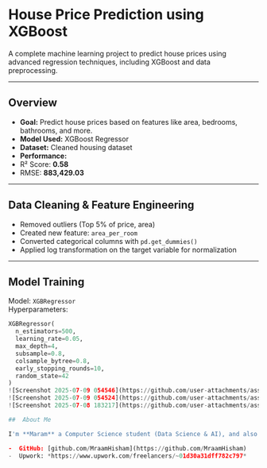# House Price Prediction using XGBoost

A complete machine learning project to predict house prices using advanced regression techniques, including XGBoost and data preprocessing.

---

##  Overview

-  **Goal:** Predict house prices based on features like area, bedrooms, bathrooms, and more.
-  **Model Used:** XGBoost Regressor
-  **Dataset:** Cleaned housing dataset
-  **Performance:**
  - R² Score: **0.58**
  - RMSE: **883,429.03**

---

##  Data Cleaning & Feature Engineering

- Removed outliers (Top 5% of price, area)
- Created new feature: `area_per_room`
- Converted categorical columns with `pd.get_dummies()`
- Applied log transformation on the target variable for normalization

---

##  Model Training

Model: `XGBRegressor`  
Hyperparameters:
```python
XGBRegressor(
  n_estimators=500,
  learning_rate=0.05,
  max_depth=4,
  subsample=0.8,
  colsample_bytree=0.8,
  early_stopping_rounds=10,
  random_state=42
)
![Screenshot 2025-07-09 054546](https://github.com/user-attachments/assets/d148b229-535a-4146-aadd-ce8d227eaeee)
![Screenshot 2025-07-09 054524](https://github.com/user-attachments/assets/411b65c0-f6e0-48b6-81ce-e4838571b00b)
![Screenshot 2025-07-08 183217](https://github.com/user-attachments/assets/397b6e1d-c8f8-46d9-a27d-7f3757b9fadc)

##  About Me

I'm **Maram** a Computer Science student (Data Science & AI), and also a video editor using Adobe Premiere Pro & After Effects.

-  GitHub: [github.com/MraamHisham](https://github.com/MraamHisham)
-  Upwork: *https://www.upwork.com/freelancers/~01d30a31dff782c797*

